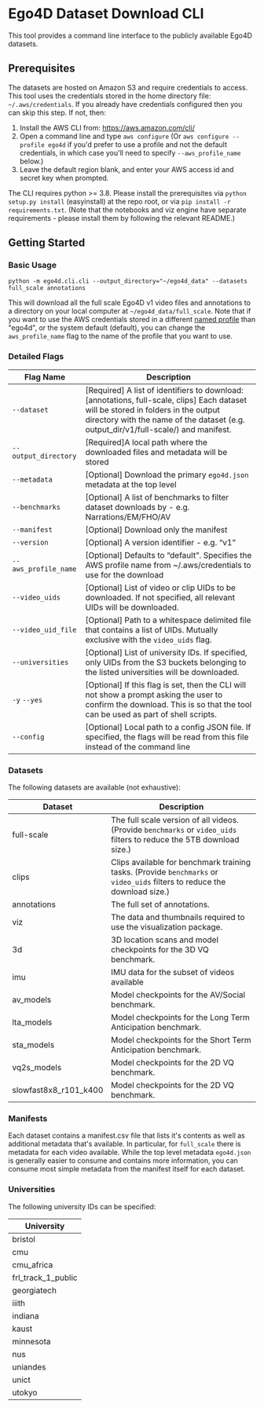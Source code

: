 # Ego4D Dataset Download CLI

This tool provides a command line interface to the publicly available Ego4D datasets.

## Prerequisites
The datasets are hosted on Amazon S3 and require credentials to access. This tool uses
the credentials stored in the home directory file: `~/.aws/credentials`. If you already
have credentials configured then you can skip this step. If not, then:

1. Install the AWS CLI from: https://aws.amazon.com/cli/
1. Open a command line and type `aws configure` (Or `aws configure --profile ego4d` if you'd prefer to use a profile and not the default credentials, in which case you'll need to specify `--aws_profile_name` below.)
1. Leave the default region blank, and enter your AWS access id and secret key when 
   prompted.

The CLI requires python >= 3.8.  Please install the prerequisites via `python setup.py install` (easyinstall) at the repo root, or via `pip install -r requirements.txt`.  (Note that the notebooks and viz engine have separate requirements - please install them by following the relevant README.)
   
## Getting Started

### Basic Usage
```
python -m ego4d.cli.cli --output_directory="~/ego4d_data" --datasets full_scale annotations
```

This will download all the full scale Ego4D v1 video files and annotations to a directory on
your local computer at `~/ego4d_data/full_scale`. Note that if you want to use the
AWS credentials stored in a different [named profile](https://docs.aws.amazon.com/cli/latest/userguide/cli-configure-profiles.html)
than "ego4d", or the system default (default), you can change the `aws_profile_name` flag to the name of the profile that you want to use.

### Detailed Flags

| Flag Name   | Description |
| ---------------- | ----------- |
| `--dataset` |  [Required] A list of identifiers to download: [annotations, full-scale, clips]  Each dataset will be stored in folders in the output directory with the name of the dataset (e.g. output_dir/v1/full-scale/) and manifest. |
| `--output_directory`  | [Required]A local path where the downloaded files and metadata will be stored |
| `--metadata`  |  [Optional] Download the primary `ego4d.json` metadata at the top level |
| `--benchmarks`  |  [Optional] A list of benchmarks to filter dataset downloads by - e.g. Narrations/EM/FHO/AV |
| `--manifest`  |  [Optional] Download only the manifest |
| `--version`  |  [Optional] A version identifier - e.g. “v1” |
| `--aws_profile_name` | [Optional] Defaults to “default”. Specifies the AWS profile name from ~/.aws/credentials to use for the download |
| `--video_uids` | [Optional] List of video or clip UIDs to be downloaded. If not specified, all relevant UIDs will be downloaded. |
| `--video_uid_file` | [Optional] Path to a whitespace delimited file that contains a list of UIDs. Mutually exclusive with the `video_uids` flag. |
| `--universities` | [Optional] List of university IDs. If specified, only UIDs from the S3 buckets belonging to the listed universities will be downloaded. |
| `-y` `--yes` | [Optional] If this flag is set, then the CLI will not show a prompt asking the user to confirm the download. This is so that the tool can be used as part of shell scripts. |
| `--config` | [Optional] Local path to a config JSON file. If specified, the flags will be read from this file instead of the command line |

### Datasets

The following datasets are available (not exhaustive):

| Dataset | Description |
| --- | --- |
| full-scale | The full scale version of all videos.  (Provide `benchmarks` or `video_uids` filters to reduce the 5TB download size.) |
| clips | Clips available for benchmark training tasks.  (Provide `benchmarks` or `video_uids` filters to reduce the download size.) |
| annotations | The full set of annotations. | 
| viz | The data and thumbnails required to use the visualization package.  | 
| 3d | 3D location scans and model checkpoints for the 3D VQ benchmark. |
| imu | IMU data for the subset of videos available |
| av_models | Model checkpoints for the AV/Social benchmark. |
| lta_models | Model checkpoints for the Long Term Anticipation benchmark. |
| sta_models | Model checkpoints for the Short Term Anticipation benchmark. |
| vq2s_models | Model checkpoints for the 2D VQ benchmark. |
| slowfast8x8_r101_k400 | Model checkpoints for the 2D VQ benchmark. |


### Manifests

Each dataset contains a manifest.csv file that lists it's contents as well as additional metadata that's available.  In particular, for `full_scale` there is metadata for each video available.  While the top level metadata `ego4d.json` is generally easier to consume and contains more information, you can consume most simple metadata from the manifest itself for each dataset.

### Universities
The following university IDs can be specified:

| University |
| --- |
| bristol |
| cmu |
| cmu_africa |
| frl_track_1_public |
| georgiatech |
| iiith |
| indiana |
| kaust |
| minnesota |
| nus |
| uniandes |
| unict |
| utokyo |



